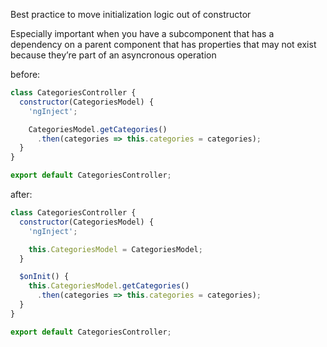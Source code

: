 Best practice to move initialization logic out of constructor

Especially important when you have a subcomponent that has a dependency on a parent component that has properties that may not exist because they’re part of an asyncronous operation

before:

```js
class CategoriesController {
  constructor(CategoriesModel) {
    'ngInject';

    CategoriesModel.getCategories()
      .then(categories => this.categories = categories);
  }
}

export default CategoriesController;
```

after:

```js
class CategoriesController {
  constructor(CategoriesModel) {
    'ngInject';

    this.CategoriesModel = CategoriesModel;
  }

  $onInit() {
    this.CategoriesModel.getCategories()
      .then(categories => this.categories = categories);
  }
}

export default CategoriesController;
```